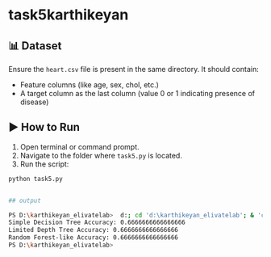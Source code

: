 # task5karthikeyan


## 📊 Dataset

Ensure the `heart.csv` file is present in the same directory. It should contain:
- Feature columns (like age, sex, chol, etc.)
- A target column as the last column (value 0 or 1 indicating presence of disease)

## ▶️ How to Run

1. Open terminal or command prompt.
2. Navigate to the folder where `task5.py` is located.
3. Run the script:

```bash
python task5.py


## output

PS D:\karthikeyan_elivatelab>  d:; cd 'd:\karthikeyan_elivatelab'; & 'c:\Users\shiva\AppData\Local\Programs\Python\Python313\python.exe' 'c:\Users\shiva\.vscode\extensions\ms-python.debugpy-2025.8.0-win32-x64\bundled\libs\debugpy\launcher' '56498' '--' 'D:\karthikeyan_elivatelab\task5.py' 
Simple Decision Tree Accuracy: 0.6666666666666666
Limited Depth Tree Accuracy: 0.6666666666666666
Random Forest-like Accuracy: 0.6666666666666666
PS D:\karthikeyan_elivatelab> 
